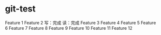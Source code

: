 # git-test
Feature 1
Feature 2
    写：完成
    读：完成
Feature 3
Feature 4
Feature 5
Feature 6
Feature 7
Feature 8
Feature 9
Feature 10
Feature 11
Feature 12
